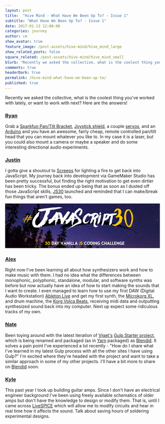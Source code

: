 ```yaml
---
layout: post
title:  "Hive Mind - What Have We Been Up To? - Issue 1"
subtitle: "What Have We Been Up To? - Issue 1"
date: 2017-01-13 12:00:00
categories: journey
author: cm
show_avatar: true
feature_image: /post-assets/hive-mind/hive_mind_large
show_related_posts: false
square_related: /post-assets/hive-mind/hive_mind_small
blurb: "Recently we asked the collective, what is the coolest thing you've worked with lately, or want to work with next? Here are the answers!"
comments: true
headerDark: true
permalink: /hive-mind-what-have-we-been-up-to/
published: true
---
```


Recently we asked the collective, what is the coolest thing you've worked with lately, or want to work with next? Here are the answers!

### [Ryan](/author/ryan/)

Grab a [Sparkfun Pan/Tilt Bracket](https://www.sparkfun.com/products/10335), [Joystick shield](https://www.sparkfun.com/products/9760), a couple [servos](https://www.sparkfun.com/products/9065), and an [Arduino](https://www.sparkfun.com/products/11021) and you have an awesome, fairly cheap, remote controlled pan/tilt head that you can mount whatever you like to. In my case it is a laser, but you could also mount a camera or maybe a speaker and do some interesting directional audio experiments.

### [Justin](/author/justin/)

I gotta give a shoutout to [Screeps](https://screeps.com/) for lighting a fire to get back into JavaScript. My journey back into development via GameMaker Studio has been pretty successful, but finding the right motivation to get even dirtier has been tricky. The bonus ended up being that as soon as I dusted off those JavaScript skills, [JS30](https://javascript30.com/) launched and reminded that I can make/break fun things that aren't games, too.

<img class="post-img-full" title="Javascript 30" src="/img/post-assets/hive-mind/js30.jpg" alt="">

### [Alex](/author/alex/)

Right now I've been learning all about how synthesizers work and how to make music with them. I had no idea what the differences between monophonic, polyphonic, standalone, modular, and software synths was before but now actually have an idea of how to start making the sounds that I want to create. I even managed to learn how to use my first DAW (Digital Audio Workstation) [Ableton Live](https://www.ableton.com/en/) and get my first synth, the [Microkorg XL](http://www.soundonsound.com/reviews/korg-microkorg-xl), and drum machine, the [Korg Volca Beats](http://www.korg.com/us/products/dj/volca_beats/), receiving midi data and outputting synthesized sound back into my computer. Next up expect some ridiculous tracks of my own.

### [Nate](/author/nate/)

Been toying around with the latest iteration of [Viget's](https://viget.com) [Gulp Starter project](https://github.com/vigetlabs/gulp-starter), which is being renamed and packaged (as in [Yarn](https://yarnpkg.com) packaged) as [Blendid](https://github.com/vigetlabs/gulp-starter/tree/blendid). It solves a pain point I've experienced a lot recently - "How do I share what I've learned in my latest Gulp process with all the other sites I have using Gulp?" I'm excited where they're headed with the project and want to take a similar approach in some of my other projects. I'll have a bit more to share on [Blendid](https://github.com/vigetlabs/gulp-starter/tree/blendid) soon.

### [Kyle](/author/kyle)

This past year I took up building guitar amps. Since I don't have an electrical engineer background I've been using freely available schematics of older amps but don't have the knowledge to design or modify them. That is, until I came across [LiveSPICE](http://www.livespice.org/) which will allow me to modify circuits and hear in real time how it affects the sound. Talk about saving hours of soldering experimental designs.